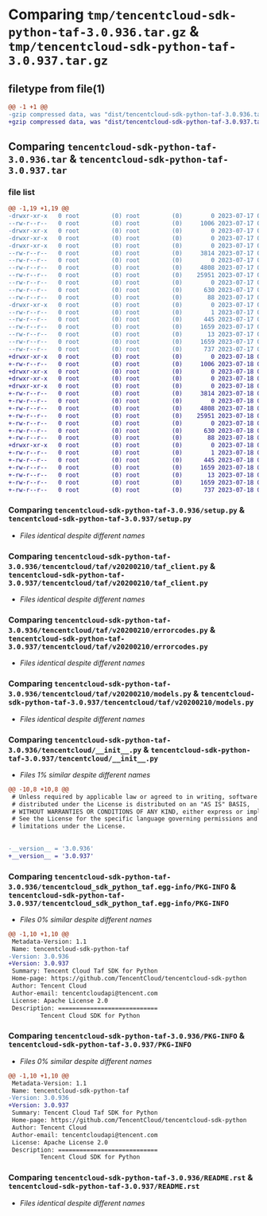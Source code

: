 # Comparing `tmp/tencentcloud-sdk-python-taf-3.0.936.tar.gz` & `tmp/tencentcloud-sdk-python-taf-3.0.937.tar.gz`

## filetype from file(1)

```diff
@@ -1 +1 @@
-gzip compressed data, was "dist/tencentcloud-sdk-python-taf-3.0.936.tar", last modified: Mon Jul 17 00:34:50 2023, max compression
+gzip compressed data, was "dist/tencentcloud-sdk-python-taf-3.0.937.tar", last modified: Tue Jul 18 00:30:40 2023, max compression
```

## Comparing `tencentcloud-sdk-python-taf-3.0.936.tar` & `tencentcloud-sdk-python-taf-3.0.937.tar`

### file list

```diff
@@ -1,19 +1,19 @@
-drwxr-xr-x   0 root         (0) root         (0)        0 2023-07-17 00:34:50.000000 tencentcloud-sdk-python-taf-3.0.936/
--rw-r--r--   0 root         (0) root         (0)     1006 2023-07-17 00:34:50.000000 tencentcloud-sdk-python-taf-3.0.936/setup.py
-drwxr-xr-x   0 root         (0) root         (0)        0 2023-07-17 00:34:50.000000 tencentcloud-sdk-python-taf-3.0.936/tencentcloud/
-drwxr-xr-x   0 root         (0) root         (0)        0 2023-07-17 00:34:50.000000 tencentcloud-sdk-python-taf-3.0.936/tencentcloud/taf/
-drwxr-xr-x   0 root         (0) root         (0)        0 2023-07-17 00:34:50.000000 tencentcloud-sdk-python-taf-3.0.936/tencentcloud/taf/v20200210/
--rw-r--r--   0 root         (0) root         (0)     3814 2023-07-17 00:34:50.000000 tencentcloud-sdk-python-taf-3.0.936/tencentcloud/taf/v20200210/taf_client.py
--rw-r--r--   0 root         (0) root         (0)        0 2023-07-17 00:34:50.000000 tencentcloud-sdk-python-taf-3.0.936/tencentcloud/taf/v20200210/__init__.py
--rw-r--r--   0 root         (0) root         (0)     4808 2023-07-17 00:34:50.000000 tencentcloud-sdk-python-taf-3.0.936/tencentcloud/taf/v20200210/errorcodes.py
--rw-r--r--   0 root         (0) root         (0)    25951 2023-07-17 00:34:50.000000 tencentcloud-sdk-python-taf-3.0.936/tencentcloud/taf/v20200210/models.py
--rw-r--r--   0 root         (0) root         (0)        0 2023-07-17 00:34:50.000000 tencentcloud-sdk-python-taf-3.0.936/tencentcloud/taf/__init__.py
--rw-r--r--   0 root         (0) root         (0)      630 2023-07-17 00:34:50.000000 tencentcloud-sdk-python-taf-3.0.936/tencentcloud/__init__.py
--rw-r--r--   0 root         (0) root         (0)       88 2023-07-17 00:34:50.000000 tencentcloud-sdk-python-taf-3.0.936/setup.cfg
-drwxr-xr-x   0 root         (0) root         (0)        0 2023-07-17 00:34:50.000000 tencentcloud-sdk-python-taf-3.0.936/tencentcloud_sdk_python_taf.egg-info/
--rw-r--r--   0 root         (0) root         (0)        1 2023-07-17 00:34:50.000000 tencentcloud-sdk-python-taf-3.0.936/tencentcloud_sdk_python_taf.egg-info/dependency_links.txt
--rw-r--r--   0 root         (0) root         (0)      445 2023-07-17 00:34:50.000000 tencentcloud-sdk-python-taf-3.0.936/tencentcloud_sdk_python_taf.egg-info/SOURCES.txt
--rw-r--r--   0 root         (0) root         (0)     1659 2023-07-17 00:34:50.000000 tencentcloud-sdk-python-taf-3.0.936/tencentcloud_sdk_python_taf.egg-info/PKG-INFO
--rw-r--r--   0 root         (0) root         (0)       13 2023-07-17 00:34:50.000000 tencentcloud-sdk-python-taf-3.0.936/tencentcloud_sdk_python_taf.egg-info/top_level.txt
--rw-r--r--   0 root         (0) root         (0)     1659 2023-07-17 00:34:50.000000 tencentcloud-sdk-python-taf-3.0.936/PKG-INFO
--rw-r--r--   0 root         (0) root         (0)      737 2023-07-17 00:34:50.000000 tencentcloud-sdk-python-taf-3.0.936/README.rst
+drwxr-xr-x   0 root         (0) root         (0)        0 2023-07-18 00:30:40.000000 tencentcloud-sdk-python-taf-3.0.937/
+-rw-r--r--   0 root         (0) root         (0)     1006 2023-07-18 00:30:40.000000 tencentcloud-sdk-python-taf-3.0.937/setup.py
+drwxr-xr-x   0 root         (0) root         (0)        0 2023-07-18 00:30:40.000000 tencentcloud-sdk-python-taf-3.0.937/tencentcloud/
+drwxr-xr-x   0 root         (0) root         (0)        0 2023-07-18 00:30:40.000000 tencentcloud-sdk-python-taf-3.0.937/tencentcloud/taf/
+drwxr-xr-x   0 root         (0) root         (0)        0 2023-07-18 00:30:40.000000 tencentcloud-sdk-python-taf-3.0.937/tencentcloud/taf/v20200210/
+-rw-r--r--   0 root         (0) root         (0)     3814 2023-07-18 00:30:40.000000 tencentcloud-sdk-python-taf-3.0.937/tencentcloud/taf/v20200210/taf_client.py
+-rw-r--r--   0 root         (0) root         (0)        0 2023-07-18 00:30:40.000000 tencentcloud-sdk-python-taf-3.0.937/tencentcloud/taf/v20200210/__init__.py
+-rw-r--r--   0 root         (0) root         (0)     4808 2023-07-18 00:30:40.000000 tencentcloud-sdk-python-taf-3.0.937/tencentcloud/taf/v20200210/errorcodes.py
+-rw-r--r--   0 root         (0) root         (0)    25951 2023-07-18 00:30:40.000000 tencentcloud-sdk-python-taf-3.0.937/tencentcloud/taf/v20200210/models.py
+-rw-r--r--   0 root         (0) root         (0)        0 2023-07-18 00:30:40.000000 tencentcloud-sdk-python-taf-3.0.937/tencentcloud/taf/__init__.py
+-rw-r--r--   0 root         (0) root         (0)      630 2023-07-18 00:30:40.000000 tencentcloud-sdk-python-taf-3.0.937/tencentcloud/__init__.py
+-rw-r--r--   0 root         (0) root         (0)       88 2023-07-18 00:30:40.000000 tencentcloud-sdk-python-taf-3.0.937/setup.cfg
+drwxr-xr-x   0 root         (0) root         (0)        0 2023-07-18 00:30:40.000000 tencentcloud-sdk-python-taf-3.0.937/tencentcloud_sdk_python_taf.egg-info/
+-rw-r--r--   0 root         (0) root         (0)        1 2023-07-18 00:30:40.000000 tencentcloud-sdk-python-taf-3.0.937/tencentcloud_sdk_python_taf.egg-info/dependency_links.txt
+-rw-r--r--   0 root         (0) root         (0)      445 2023-07-18 00:30:40.000000 tencentcloud-sdk-python-taf-3.0.937/tencentcloud_sdk_python_taf.egg-info/SOURCES.txt
+-rw-r--r--   0 root         (0) root         (0)     1659 2023-07-18 00:30:40.000000 tencentcloud-sdk-python-taf-3.0.937/tencentcloud_sdk_python_taf.egg-info/PKG-INFO
+-rw-r--r--   0 root         (0) root         (0)       13 2023-07-18 00:30:40.000000 tencentcloud-sdk-python-taf-3.0.937/tencentcloud_sdk_python_taf.egg-info/top_level.txt
+-rw-r--r--   0 root         (0) root         (0)     1659 2023-07-18 00:30:40.000000 tencentcloud-sdk-python-taf-3.0.937/PKG-INFO
+-rw-r--r--   0 root         (0) root         (0)      737 2023-07-18 00:30:40.000000 tencentcloud-sdk-python-taf-3.0.937/README.rst
```

### Comparing `tencentcloud-sdk-python-taf-3.0.936/setup.py` & `tencentcloud-sdk-python-taf-3.0.937/setup.py`

 * *Files identical despite different names*

### Comparing `tencentcloud-sdk-python-taf-3.0.936/tencentcloud/taf/v20200210/taf_client.py` & `tencentcloud-sdk-python-taf-3.0.937/tencentcloud/taf/v20200210/taf_client.py`

 * *Files identical despite different names*

### Comparing `tencentcloud-sdk-python-taf-3.0.936/tencentcloud/taf/v20200210/errorcodes.py` & `tencentcloud-sdk-python-taf-3.0.937/tencentcloud/taf/v20200210/errorcodes.py`

 * *Files identical despite different names*

### Comparing `tencentcloud-sdk-python-taf-3.0.936/tencentcloud/taf/v20200210/models.py` & `tencentcloud-sdk-python-taf-3.0.937/tencentcloud/taf/v20200210/models.py`

 * *Files identical despite different names*

### Comparing `tencentcloud-sdk-python-taf-3.0.936/tencentcloud/__init__.py` & `tencentcloud-sdk-python-taf-3.0.937/tencentcloud/__init__.py`

 * *Files 1% similar despite different names*

```diff
@@ -10,8 +10,8 @@
 # Unless required by applicable law or agreed to in writing, software
 # distributed under the License is distributed on an "AS IS" BASIS,
 # WITHOUT WARRANTIES OR CONDITIONS OF ANY KIND, either express or implied.
 # See the License for the specific language governing permissions and
 # limitations under the License.
 
 
-__version__ = '3.0.936'
+__version__ = '3.0.937'
```

### Comparing `tencentcloud-sdk-python-taf-3.0.936/tencentcloud_sdk_python_taf.egg-info/PKG-INFO` & `tencentcloud-sdk-python-taf-3.0.937/tencentcloud_sdk_python_taf.egg-info/PKG-INFO`

 * *Files 0% similar despite different names*

```diff
@@ -1,10 +1,10 @@
 Metadata-Version: 1.1
 Name: tencentcloud-sdk-python-taf
-Version: 3.0.936
+Version: 3.0.937
 Summary: Tencent Cloud Taf SDK for Python
 Home-page: https://github.com/TencentCloud/tencentcloud-sdk-python
 Author: Tencent Cloud
 Author-email: tencentcloudapi@tencent.com
 License: Apache License 2.0
 Description: ============================
         Tencent Cloud SDK for Python
```

### Comparing `tencentcloud-sdk-python-taf-3.0.936/PKG-INFO` & `tencentcloud-sdk-python-taf-3.0.937/PKG-INFO`

 * *Files 0% similar despite different names*

```diff
@@ -1,10 +1,10 @@
 Metadata-Version: 1.1
 Name: tencentcloud-sdk-python-taf
-Version: 3.0.936
+Version: 3.0.937
 Summary: Tencent Cloud Taf SDK for Python
 Home-page: https://github.com/TencentCloud/tencentcloud-sdk-python
 Author: Tencent Cloud
 Author-email: tencentcloudapi@tencent.com
 License: Apache License 2.0
 Description: ============================
         Tencent Cloud SDK for Python
```

### Comparing `tencentcloud-sdk-python-taf-3.0.936/README.rst` & `tencentcloud-sdk-python-taf-3.0.937/README.rst`

 * *Files identical despite different names*

